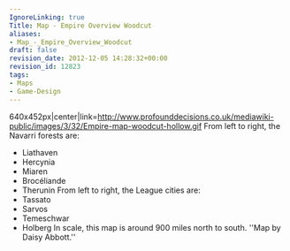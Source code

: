 ```yaml
---
IgnoreLinking: true
Title: Map - Empire Overview Woodcut
aliases:
- Map_-_Empire_Overview_Woodcut
draft: false
revision_date: 2012-12-05 14:28:32+00:00
revision_id: 12823
tags:
- Maps
- Game-Design
---
```


640x452px|center|link=http://www.profounddecisions.co.uk/mediawiki-public/images/3/32/Empire-map-woodcut-hollow.gif
From left to right, the Navarri forests are:
* Liathaven
* Hercynia
* Miaren
* Brocéliande
* Therunin
From left to right, the League cities are:
* Tassato
* Sarvos
* Temeschwar
* Holberg
In scale, this map is around 900 miles north to south.
''Map by Daisy Abbott.''